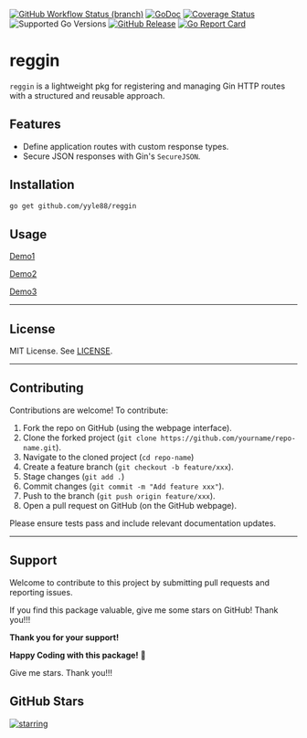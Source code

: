 [![GitHub Workflow Status (branch)](https://img.shields.io/github/actions/workflow/status/yyle88/reggin/release.yml?branch=main&label=BUILD)](https://github.com/yyle88/reggin/actions/workflows/release.yml?query=branch%3Amain)
[![GoDoc](https://pkg.go.dev/badge/github.com/yyle88/reggin)](https://pkg.go.dev/github.com/yyle88/reggin)
[![Coverage Status](https://img.shields.io/coveralls/github/yyle88/reggin/master.svg)](https://coveralls.io/github/yyle88/reggin?branch=main)
![Supported Go Versions](https://img.shields.io/badge/Go-1.22%2C%201.23-lightgrey.svg)
[![GitHub Release](https://img.shields.io/github/release/yyle88/reggin.svg)](https://github.com/yyle88/reggin/releases)
[![Go Report Card](https://goreportcard.com/badge/github.com/yyle88/reggin)](https://goreportcard.com/report/github.com/yyle88/reggin)

# reggin

`reggin` is a lightweight pkg for registering and managing Gin HTTP routes with a structured and reusable approach.

## Features
- Define application routes with custom response types.
- Secure JSON responses with Gin's `SecureJSON`.

## Installation

```bash
go get github.com/yyle88/reggin
```

## Usage

[Demo1](internal/demos/demo1x/main.go)

[Demo2](internal/demos/demo2x/main.go)

[Demo3](internal/demos/demo3x/main.go)

---

## License

MIT License. See [LICENSE](LICENSE).

---

## Contributing

Contributions are welcome! To contribute:

1. Fork the repo on GitHub (using the webpage interface).
2. Clone the forked project (`git clone https://github.com/yourname/repo-name.git`).
3. Navigate to the cloned project (`cd repo-name`)
4. Create a feature branch (`git checkout -b feature/xxx`).
5. Stage changes (`git add .`)
6. Commit changes (`git commit -m "Add feature xxx"`).
7. Push to the branch (`git push origin feature/xxx`).
8. Open a pull request on GitHub (on the GitHub webpage).

Please ensure tests pass and include relevant documentation updates.

---

## Support

Welcome to contribute to this project by submitting pull requests and reporting issues.

If you find this package valuable, give me some stars on GitHub! Thank you!!!

**Thank you for your support!**

**Happy Coding with this package!** 🎉

Give me stars. Thank you!!!

## GitHub Stars

[![starring](https://starchart.cc/yyle88/reggin.svg?variant=adaptive)](https://starchart.cc/yyle88/reggin)
